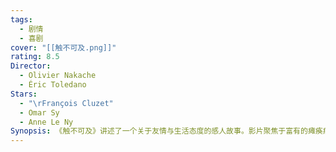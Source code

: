 ```yaml
---
tags:
  - 剧情
  - 喜剧
cover: "[[触不可及.png]]"
rating: 8.5
Director:
  - Olivier Nakache
  - Éric Toledano
Stars:
  - "\rFrançois Cluzet"
  - Omar Sy
  - Anne Le Ny
Synopsis: 《触不可及》讲述了一个关于友情与生活态度的感人故事。影片聚焦于富有的瘫痪病人菲利普和他的护理人员德拉萨之间的关系。菲利普因一场意外成为四肢瘫痪，生活陷入孤独和压抑。他雇佣了来自贫民区的年轻人德拉萨作为护理员，德拉萨虽然没有医疗背景，但凭借真诚与幽默的性格，他带给菲利普的是从未体验过的欢乐和自由。两人性格迥异，菲利普冷静且理性，而德拉萨粗犷且充满活力。尽管起初相处有些冲突，随着时间的推移，他们建立了深厚的友情。德拉萨不仅帮助菲利普重新找回生活的激情，还教会了他如何以更积极的态度面对人生的挑战。《触不可及》通过这段跨越阶级与文化的友情，展现了人与人之间真正的理解与关怀，强调了无论困境如何，生命的尊严和快乐都应该被珍惜。
---
```

